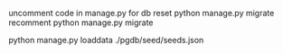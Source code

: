 uncomment code in manage.py for db reset
python manage.py migrate
recomment
python manage.py migrate

python manage.py loaddata ./pgdb/seed/seeds.json

